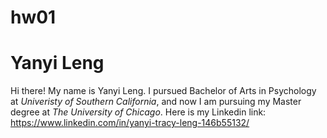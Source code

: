 # hw01

# **Yanyi Leng** 
Hi there! My name is Yanyi Leng. I pursued Bachelor of Arts in Psychology at *Univeristy of Southern California*, and now I am pursuing my Master degree at *The University of Chicago*. Here is my Linkedin link: https://www.linkedin.com/in/yanyi-tracy-leng-146b55132/
